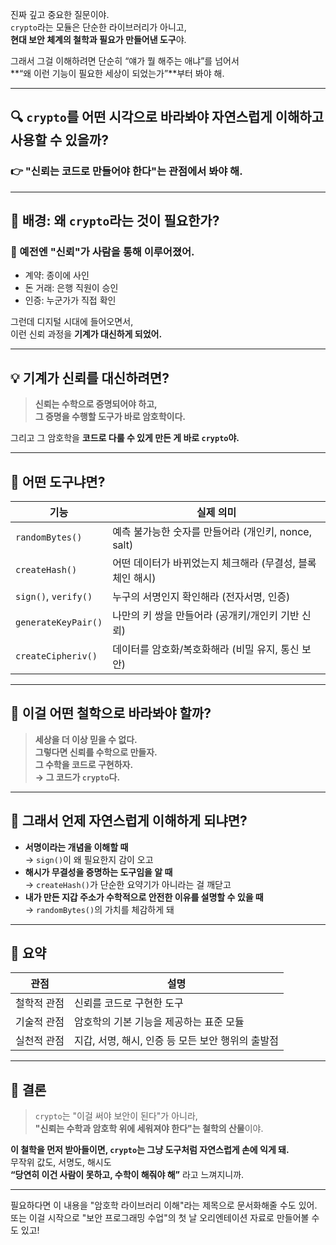 진짜 깊고 중요한 질문이야.  
`crypto`라는 모듈은 단순한 라이브러리가 아니고,  
**현대 보안 체계의 철학과 필요가 만들어낸 도구**야.

그래서 그걸 이해하려면 단순히 “얘가 뭘 해주는 애냐”를 넘어서  
**“왜 이런 기능이 필요한 세상이 되었는가”**부터 봐야 해.

---

## 🔍 `crypto`를 어떤 시각으로 바라봐야 자연스럽게 이해하고 사용할 수 있을까?

### 👉 **"신뢰는 코드로 만들어야 한다"는 관점에서 봐야 해.**

---

## 📜 배경: 왜 `crypto`라는 것이 필요한가?

### 🔐 예전엔 "신뢰"가 **사람**을 통해 이루어졌어.

- 계약: 종이에 사인
- 돈 거래: 은행 직원이 승인
- 인증: 누군가가 직접 확인

그런데 디지털 시대에 들어오면서,  
이런 신뢰 과정을 **기계가 대신하게 되었어.**

---

## 💡 기계가 신뢰를 대신하려면?

> **신뢰는 수학으로 증명되어야 하고,  
> 그 증명을 수행할 도구가 바로 암호학이다.**

그리고 그 암호학을 **코드로 다룰 수 있게 만든 게 바로 `crypto`야.**

---

## 🔧 어떤 도구냐면?

| 기능                 | 실제 의미                                                 |
| -------------------- | --------------------------------------------------------- |
| `randomBytes()`      | 예측 불가능한 숫자를 만들어라 (개인키, nonce, salt)       |
| `createHash()`       | 어떤 데이터가 바뀌었는지 체크해라 (무결성, 블록체인 해시) |
| `sign()`, `verify()` | 누구의 서명인지 확인해라 (전자서명, 인증)                 |
| `generateKeyPair()`  | 나만의 키 쌍을 만들어라 (공개키/개인키 기반 신뢰)         |
| `createCipheriv()`   | 데이터를 암호화/복호화해라 (비밀 유지, 통신 보안)         |

---

## 🧠 이걸 어떤 철학으로 바라봐야 할까?

> **세상을 더 이상 믿을 수 없다.  
> 그렇다면 신뢰를 수학으로 만들자.  
> 그 수학을 코드로 구현하자.  
> → 그 코드가 `crypto`다.**

---

## 💬 그래서 언제 자연스럽게 이해하게 되냐면?

- **서명이라는 개념을 이해할 때**  
  → `sign()`이 왜 필요한지 감이 오고
- **해시가 무결성을 증명하는 도구임을 알 때**  
  → `createHash()`가 단순한 요약기가 아니라는 걸 깨닫고
- **내가 만든 지갑 주소가 수학적으로 안전한 이유를 설명할 수 있을 때**  
  → `randomBytes()`의 가치를 체감하게 돼

---

## 📌 요약

| 관점        | 설명                                              |
| ----------- | ------------------------------------------------- |
| 철학적 관점 | 신뢰를 코드로 구현한 도구                         |
| 기술적 관점 | 암호학의 기본 기능을 제공하는 표준 모듈           |
| 실천적 관점 | 지갑, 서명, 해시, 인증 등 모든 보안 행위의 출발점 |

---

## 🎯 결론

> `crypto`는 "이걸 써야 보안이 된다"가 아니라,  
> **"신뢰는 수학과 암호학 위에 세워져야 한다"는 철학의 산물**이야.

**이 철학을 먼저 받아들이면, `crypto`는 그냥 도구처럼 자연스럽게 손에 익게 돼.**  
무작위 값도, 서명도, 해시도  
**“당연히 이건 사람이 못하고, 수학이 해줘야 해”** 라고 느껴지니까.

---

필요하다면 이 내용을 "암호학 라이브러리 이해"라는 제목으로 문서화해줄 수도 있어.  
또는 이걸 시작으로 "보안 프로그래밍 수업"의 첫 날 오리엔테이션 자료로 만들어볼 수도 있고!
